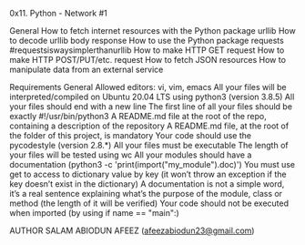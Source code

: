 0x11. Python - Network #1

General How to fetch internet resources with the Python package urllib How to decode urllib body response How to use the Python package requests #requestsiswaysimplerthanurllib How to make HTTP GET request How to make HTTP POST/PUT/etc. request How to fetch JSON resources How to manipulate data from an external service

Requirements General Allowed editors: vi, vim, emacs All your files will be interpreted/compiled on Ubuntu 20.04 LTS using python3 (version 3.8.5) All your files should end with a new line The first line of all your files should be exactly #!/usr/bin/python3 A README.md file at the root of the repo, containing a description of the repository A README.md file, at the root of the folder of this project, is mandatory Your code should use the pycodestyle (version 2.8.*) All your files must be executable The length of your files will be tested using wc All your modules should have a documentation (python3 -c 'print(import("my_module").doc)') You must use get to access to dictionary value by key (it won’t throw an exception if the key doesn’t exist in the dictionary) A documentation is not a simple word, it’s a real sentence explaining what’s the purpose of the module, class or method (the length of it will be verified) Your code should not be executed when imported (by using if name == "main":)

AUTHOR SALAM ABIODUN AFEEZ (afeezabiodun23@gmail.com)
